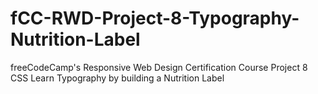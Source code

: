 # fCC-RWD-Project-8-Typography-Nutrition-Label
freeCodeCamp's Responsive Web Design Certification Course Project 8 CSS Learn Typography by building a Nutrition Label
